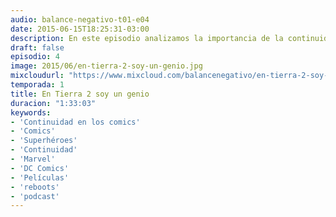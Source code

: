 ```yaml
---
audio: balance-negativo-t01-e04
date: 2015-06-15T18:25:31-03:00
description: En este episodio analizamos la importancia de la continuidad en los comics, los reinicios y el fanatismo por la coherencia. Hablamos de cómo las grandes editoriales han tratado el tema.
draft: false
episodio: 4
image: 2015/06/en-tierra-2-soy-un-genio.jpg
mixcloudurl: "https://www.mixcloud.com/balancenegativo/en-tierra-2-soy-un-genio-balance-negativo-t01-e04/"
temporada: 1
title: En Tierra 2 soy un genio
duracion: "1:33:03"
keywords: 
- 'Continuidad en los comics'
- 'Comics' 
- 'Superhéroes' 
- 'Continuidad' 
- 'Marvel'
- 'DC Comics'  
- 'Películas'
- 'reboots'
- 'podcast'
---
```



